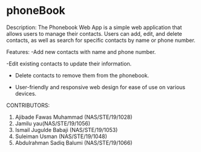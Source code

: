 # phoneBook

Description:
The Phonebook Web App is a simple web application that allows users to manage their contacts. 
Users can add, edit, and delete contacts, as well as search for specific contacts by name or
phone number.


Features:
-Add new contacts with name and phone number.

-Edit existing contacts to update their information.

- Delete contacts to remove them from the phonebook.
  
- User-friendly and responsive web design for ease of use on various devices.



CONTRIBUTORS:
1. Ajibade Fawas Muhammad (NAS/STE/19/1028)
2. Jamilu yau(NAS/STE/19/1056)
3. Ismail Jugulde Babaji (NAS/STE/19/1053)
4. Suleiman Usman (NAS/STE/19/1048)
5. Abdulrahman Sadiq Balumi (NAS/STE/19/1066)
